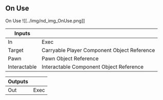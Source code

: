 ## On Use
On Use
![[../img/nd_img_OnUse.png]]

|Inputs||
|--|--|
| In | Exec |
| Target | Carryable Player Component Object Reference |
| Pawn | Pawn Object Reference |
| Interactable | Interactable Component Object Reference |

|Outputs||
|--|--|
| Out | Exec |
